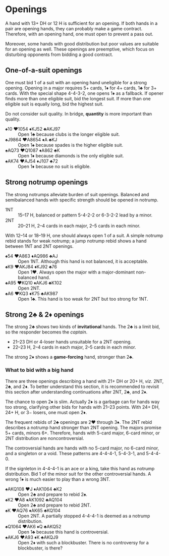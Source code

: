 Openings
========
A hand with 13+ DH or 12 H is sufficient for an opening.  If both hands in a
pair are opening hands, they can probably make a game contract.  Therefore,
with an opening hand, one must open to prevent a pass out.

Moreover, some hands with good distribution but poor values are suitable for
an opening as well.  These openings are preemptive, which focus on disturbing
opponents from bidding a good contract.

One-of-a-suit openings
----------------------
One must bid 1 of a suit with an opening hand uneligible for a strong opening.
Opening in a major requires 5+ cards, 1♦ for 4+ cards, 1♣ for 3+ cards.  With
the special shape 4-4-3-2, one opens 1♦ as a fallback.  If opener finds more
than one eligible suit, bid the longest suit.  If more than one eligible suit
is equally long, bid the highest suit.

Do not consider suit quality.  In bridge, **quantity** is more important than
quality.

<dl>
   <dt>♠10 ♥1054 ♦KJ52 ♣AKJ97</dt>
   <dd>Open 1♣ because clubs is the longer eligible suit.</dd>

   <dt>♠J9864 ♥A8654 ♦A ♣KJ</dt>
   <dd>Open 1♠ because spades is the higher eligible suit.</dd>

   <dt>♠AQ73 ♥Q1087 ♦A862 ♣K</dt>
   <dd>Open 1♦ because diamonds is the only eligible suit.</dd>

   <dt>♠AK74 ♥AJ54 ♦J107 ♣72</dt>
   <dd>Open 1♦ because no suit is eligible.</dd>
</dl>

Strong notrump openings
-----------------------
The strong notrumps alleviate burden of suit openings.  Balanced and
semibalanced hands with specific strength should be opened in notrump.

<dl>
  <dt>1NT</dt>
  <dd>15–17 H, balanced or pattern 5-4-2-2 or 6-3-2-2 lead by a minor.</dd>

  <dt>2NT</dt>
  <dd>20–21 H, 2–4 cards in each major, 2–5 cards in each minor.</dd>
</dl>

With 12–14 or 18–19 H, one should always open 1 of a suit.  A simple notrump
rebid stands for weak notrump; a jump notrump rebid shows a hand between 1NT
and 2NT openings.

<dl>
   <dt>♠54 ♥A863 ♦AQ986 ♣AJ</dt>
   <dd>Open 1NT.  Although this hand is not balanced, it is acceptable.</dd>

   <dt>♠K9 ♥AKJ84 ♦KJ92 ♣76</dt>
   <dd>Open 1♥.  Always open the major with a major-dominant non-balanced hand.</dd>

   <dt>♠A95 ♥KQ10 ♦AKJ6 ♣K102</dt>
   <dd>Open 2NT.</dd>

   <dt>♠A6 ♥KQ3 ♦K75 ♣AK987</dt>
   <dd>Open 1♣.  This hand is too weak for 2NT but too strong for 1NT.</dd>
</dl>

Strong 2♣ & 2♦ openings
-----------------------
The strong 2♣ shows two kinds of **invitational** hands.  The 2♣ is a limit
bid, so the responder becomes the *captain*.

* 21–23 DH or 4-loser hands unsuitable for a 2NT opening.
* 22–23 H, 2–4 cards in each major, 2–5 cards in each minor.

The strong 2♦ shows a **game-forcing** hand, stronger than 2♣.

### What to bid with a big hand ###
There are three openings describing a hand with 21+ DH or 20+ H, *viz.* 2NT,
2♣, and 2♦.  To better understand this section, it is recommended to revisit
this section after understanding continuations after 2NT, 2♣, and 2♦.

The chance to open 2♦ is slim.  Actually 2♦ is a garbage can for hands way too
strong, clarifying other bids for hands with 21–23 points.  With 24+ DH, 24+ H,
or 3&minus; losers, one must open 2♦.

The frequent rebids of 2♣ openings are 2♥ through 3♦.  The 2NT rebid describes
a notrump hand stronger than 2NT opening.  The majors promise 5+ cards, minors
6+.  Therefore, hands with 5-card major, 6-card minor, or 2NT distribution
are noncontroversial.

The controversial hands are hands with no 5-card major, no 6-card minor, and a
singleton or a void.  These patterns are 4-4-4-1, 5-4-3-1, and 5-4-4-0.

If the signleton in 4-4-4-1 is an ace or a king, take this hand as notrump
distribution.  Bid 1 of the minor suit for the other controversial hands.  A
wrong 1♦ is much easier to play than a wrong 3NT.

<dl>
  <dt>♠AKQ108 ♥J ♦AK1064 ♣K2</dt>
  <dd>Open 2♣ and prepare to rebid 2♠.</dd>

  <dt>♠K2 ♥A8 ♦AK1092 ♣AQ104</dt>
  <dd>Open 2♣ and prepare to rebid 2NT.</dd>

  <dt>♠K ♥AQ76 ♦AK65 ♣KQ104</dt>
  <dd>Open 2NT.  A partially stopped 4-4-4-1 is deemed as a notrump distribution.</dd>

  <dt>♠Q1064 ♥AK6 ♦Q ♣AKQ52</dt>
  <dd>Open 1♣ because this hand is controversial.</dd>

  <dt>♠AKJ6 ♥A93 ♦K ♣AKQJ9</dt>
  <dd>Open 2♦ with such a blockbuster.  There is no controversy for a blockbuster, is there?</dd>
</dl>
